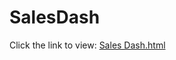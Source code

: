 # SalesDash
 
Click the link to view: [Sales Dash.html](https://htmlpreview.github.io/?https://github.com/Lai-AI-BI-CI/SalesDash/blob/main/R0003_Report_Plotly.html)
